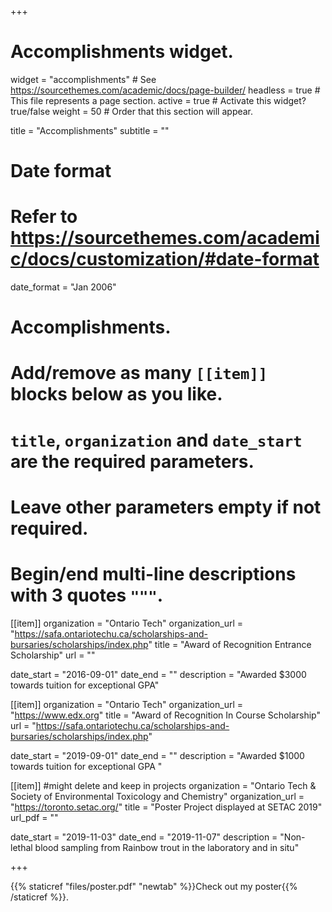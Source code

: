 +++
# Accomplishments widget.
widget = "accomplishments"  # See https://sourcethemes.com/academic/docs/page-builder/
headless = true  # This file represents a page section.
active = true  # Activate this widget? true/false
weight = 50  # Order that this section will appear.

title = "Accomplish&shy;ments"
subtitle = ""

# Date format
#   Refer to https://sourcethemes.com/academic/docs/customization/#date-format
date_format = "Jan 2006"

# Accomplishments.
#   Add/remove as many `[[item]]` blocks below as you like.
#   `title`, `organization` and `date_start` are the required parameters.
#   Leave other parameters empty if not required.
#   Begin/end multi-line descriptions with 3 quotes `"""`.

[[item]]
  organization = "Ontario Tech"
  organization_url = "https://safa.ontariotechu.ca/scholarships-and-bursaries/scholarships/index.php"
  title = "Award of Recognition Entrance Scholarship"
  url = ""

  date_start = "2016-09-01"
  date_end = ""
  description = "Awarded $3000 towards tuition for exceptional GPA"

[[item]]
  organization = "Ontario Tech"
  organization_url = "https://www.edx.org"
  title = "Award of Recognition In Course Scholarship"
  url = "https://safa.ontariotechu.ca/scholarships-and-bursaries/scholarships/index.php"
  
  date_start = "2019-09-01"
  date_end = ""
  description = "Awarded $1000 towards tuition for exceptional GPA "

[[item]] #might delete and keep in projects
 organization = "Ontario Tech & Society of Environmental Toxicology and Chemistry"
  organization_url = "https://toronto.setac.org/"
  title = "Poster Project displayed at SETAC 2019"
  url_pdf = ""
  
  
  date_start = "2019-11-03"
  date_end = "2019-11-07"
  description = "Non-lethal blood sampling from Rainbow trout in the laboratory and in situ"
  
+++

{{% staticref "files/poster.pdf" "newtab" %}}Check out my poster{{% /staticref %}}.

